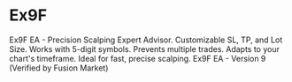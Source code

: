 # Ex9F
Ex9F EA - Precision Scalping Expert Advisor. Customizable SL, TP, and Lot Size. Works with 5-digit symbols. Prevents multiple trades. Adapts to your chart's timeframe. Ideal for fast, precise scalping.
Ex9F EA - Version 9 (Verified by Fusion Market)
